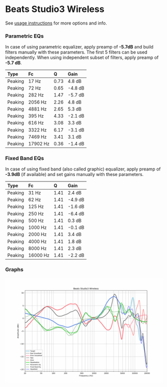 # Beats Studio3 Wireless
See [usage instructions](https://github.com/jaakkopasanen/AutoEq#usage) for more options and info.

### Parametric EQs
In case of using parametric equalizer, apply preamp of **-5.7dB** and build filters manually
with these parameters. The first 5 filters can be used independently.
When using independent subset of filters, apply preamp of **-5.7 dB**.

| Type    | Fc       |    Q | Gain    |
|:--------|:---------|:-----|:--------|
| Peaking | 17 Hz    | 0.73 | 4.8 dB  |
| Peaking | 72 Hz    | 0.65 | -4.8 dB |
| Peaking | 282 Hz   | 1.47 | -5.7 dB |
| Peaking | 2056 Hz  | 2.26 | 4.8 dB  |
| Peaking | 4881 Hz  | 2.65 | 5.3 dB  |
| Peaking | 395 Hz   | 4.33 | -2.1 dB |
| Peaking | 616 Hz   | 3.08 | 3.3 dB  |
| Peaking | 3322 Hz  | 6.17 | -3.1 dB |
| Peaking | 7469 Hz  | 3.41 | 3.1 dB  |
| Peaking | 17902 Hz | 0.36 | -1.4 dB |

### Fixed Band EQs
In case of using fixed band (also called graphic) equalizer, apply preamp of **-3.9dB**
(if available) and set gains manually with these parameters.

| Type    | Fc       |    Q | Gain    |
|:--------|:---------|:-----|:--------|
| Peaking | 31 Hz    | 1.41 | 2.4 dB  |
| Peaking | 62 Hz    | 1.41 | -4.9 dB |
| Peaking | 125 Hz   | 1.41 | -1.6 dB |
| Peaking | 250 Hz   | 1.41 | -6.4 dB |
| Peaking | 500 Hz   | 1.41 | 0.3 dB  |
| Peaking | 1000 Hz  | 1.41 | -0.1 dB |
| Peaking | 2000 Hz  | 1.41 | 3.4 dB  |
| Peaking | 4000 Hz  | 1.41 | 1.8 dB  |
| Peaking | 8000 Hz  | 1.41 | 2.3 dB  |
| Peaking | 16000 Hz | 1.41 | -2.2 dB |

### Graphs
![](./Beats%20Studio3%20Wireless.png)
